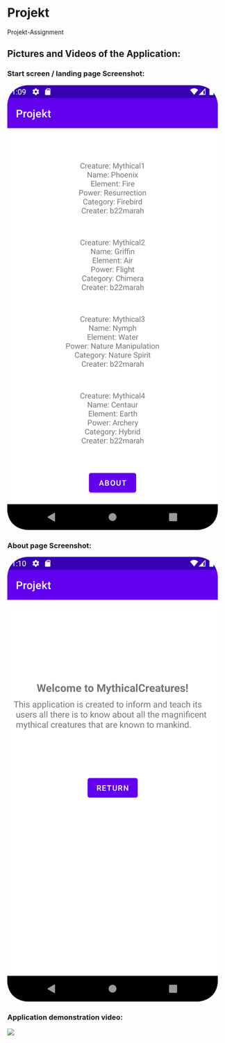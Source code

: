 # Projekt
Projekt-Assignment







## Pictures and Videos of the Application:

### Start screen / landing page Screenshot:
![](Screenshot_20230522_130956.png)

### About page Screenshot:
![](Screenshot_20230522_131028.png)

### Application demonstration video:
![](videopresentation.gif)